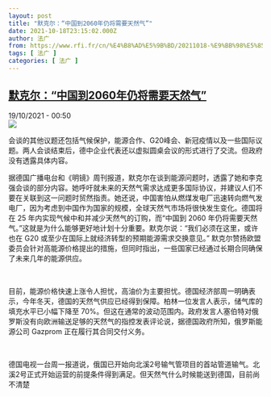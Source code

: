 ```yaml
---
layout: post
title: "默克尔：“中国到2060年仍将需要天然气”"
date: 2021-10-18T23:15:02.000Z
author: 法广
from: https://www.rfi.fr/cn/%E4%B8%AD%E5%9B%BD/20211018-%E9%BB%98%E5%85%8B%E5%B0%94-%E4%B8%AD%E5%9B%BD%E5%88%B02060%E5%B9%B4%E4%BB%8D%E5%B0%86%E9%9C%80%E8%A6%81%E5%A4%A9%E7%84%B6%E6%B0%94
tags: [ 法广 ]
categories: [ 法广 ]
---
```

<!--1634598902000-->
[默克尔：“中国到2060年仍将需要天然气”](https://www.rfi.fr/cn/%E4%B8%AD%E5%9B%BD/20211018-%E9%BB%98%E5%85%8B%E5%B0%94-%E4%B8%AD%E5%9B%BD%E5%88%B02060%E5%B9%B4%E4%BB%8D%E5%B0%86%E9%9C%80%E8%A6%81%E5%A4%A9%E7%84%B6%E6%B0%94)
------

<div>
<div>19/10/2021 - 00:50</div><img src="https://s.rfi.fr/media/display/aeb8680c-3065-11ec-8e7c-005056a97e36/2021-10-07T144059Z_227314643_RC205Q9OXGSZ_RTRMADP_3_ITALY-GERMANY-MERKEL-DRAGHI.JPG"><div >                    <p>会谈的其他议题还包括气候保护，能源合作、G20峰会、新冠疫情以及一些国际议题。两人会谈结束后，德中企业代表还以虚拟圆桌会议的形式进行了交流。但政府没有透露具体内容。</p><p>据德国广播电台和《明镜》周刊报道，默克尔在谈到能源问题时，透露了她和李克强会谈的部分内容。她呼吁就未来的天然气需求达成更多国际协议，并建议人们不要在关联到这一问题时贸然指责。她还说，中国害怕从燃煤发电厂迅速转向燃气发电厂，因为考虑到中国作为国家的规模，全球天然气市场将很快发生变化。德国将在 25 年内实现气候中和并减少天然气的订购，而“中国到 2060 年仍将需要天然气。”这就是为什么能够更好地计划十分重要。默克尔说：“我们必须在这里，或许也在 G20 或至少在国际上就经济转型的预期能源需求交换意见。” 默克尔赞扬欧盟委员会针对高能源价格提出的措施，但同时指出，一些国家已经通过长期合同确保了未来几年的能源供应。</p><p> </p><p>目前，能源价格快速上涨令人担忧，高油价为主要担忧。德国经济部周一明确表示，今年冬天，德国的天然气供应已经得到保障。柏林一位发言人表示，储气库的填充水平已小幅下降至 70%。但这在通常的波动范围内。政府发言人塞伯特对俄罗斯没有向欧洲输送足够的天然气的指控发表评论说，据德国政府所知，俄罗斯能源公司 Gazprom 正在履行其合同交付义务。</p><p> </p><p>德国电视一台周一报道说，俄国已开始向北溪2号输气管项目的首站管道输气。北溪2号正式开始运营的前提条件得到满足。但天然气什么时候能送到德国，目前尚不清楚</p>                                            <div data-selfpromo-newsletter>    </div>    <div data-selfpromo-app>    </div>                </div>
</div>
